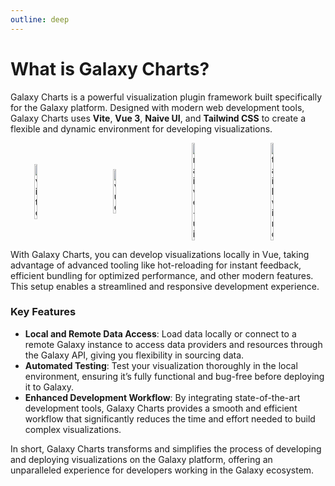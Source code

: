 ```yaml
---
outline: deep
---
```


# What is Galaxy Charts?

Galaxy Charts is a powerful visualization plugin framework built specifically for the Galaxy platform. Designed with modern web development tools, Galaxy Charts uses **Vite**, **Vue 3**, **Naive UI**, and **Tailwind CSS** to create a flexible and dynamic environment for developing visualizations.

<div style="display: flex; justify-content: space-around; align-items: center;">
  <img src="/vite.svg" alt="vite" width="10%">
  <img src="/vue.svg" alt="vue" width="10%">
  <img src="/naive-ui.svg" alt="naive-ui" width="10%">
  <img src="/tailwind.svg" alt="tailwind" width="10%">
</div>

With Galaxy Charts, you can develop visualizations locally in Vue, taking advantage of advanced tooling like hot-reloading for instant feedback, efficient bundling for optimized performance, and other modern features. This setup enables a streamlined and responsive development experience.

### Key Features

- **Local and Remote Data Access**: Load data locally or connect to a remote Galaxy instance to access data providers and resources through the Galaxy API, giving you flexibility in sourcing data.
- **Automated Testing**: Test your visualization thoroughly in the local environment, ensuring it’s fully functional and bug-free before deploying it to Galaxy.
- **Enhanced Development Workflow**: By integrating state-of-the-art development tools, Galaxy Charts provides a smooth and efficient workflow that significantly reduces the time and effort needed to build complex visualizations.

In short, Galaxy Charts transforms and simplifies the process of developing and deploying visualizations on the Galaxy platform, offering an unparalleled experience for developers working in the Galaxy ecosystem.

